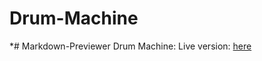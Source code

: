 # Drum-Machine
*# Markdown-Previewer
Drum Machine:
Live version: <a href="https://srayen.github.io/Drum-Machine/">here</a>
